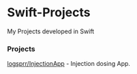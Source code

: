 # Swift-Projects
My Projects developed in Swift

### Projects

[logsprr/InjectionApp](https://github.com/logsprr/InjectionAppSwift5#readme) - Injection dosing App.
